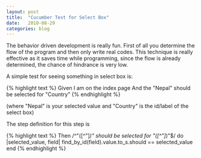 ```yaml
---
layout: post
title:  "Cucumber Test for Select Box"
date:   2010-08-29
categories: blog
---
```



The behavior driven development is really fun. First of all you determine the flow of the program and then only write real codes. This technique is really effective as it saves time while programming, since the flow is already determined, the chance of hindrance is very low.

A simple test for seeing something in select box is:

{% highlight text %}
Given I am on the index page
And the "Nepal" should be selected for "Country"
{% endhighlight %}

(where "Nepal" is your selected value and "Country" is the id/label of the select box)

The step definition for this step is

{% highlight text %}
Then /^"([^\"]*)" should be selected for "([^\"]*)"$/ do |selected_value, field|
  find_by_id(field).value.to_s.should == selected_value
end
{% endhighlight %}
